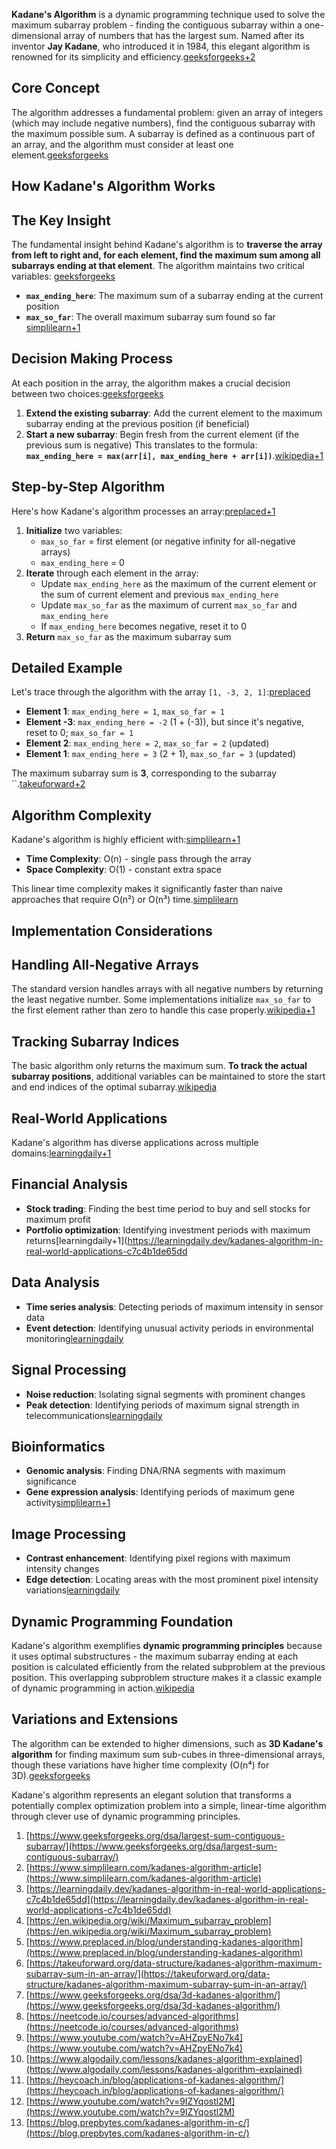 **Kadane's Algorithm** is a dynamic programming technique used to solve the maximum subarray problem - finding the contiguous subarray within a one-dimensional array of numbers that has the largest sum. Named after its inventor **Jay Kadane**, who introduced it in 1984, this elegant algorithm is renowned for its simplicity and efficiency.[geeksforgeeks+2](https://www.geeksforgeeks.org/dsa/largest-sum-contiguous-subarray/)

## Core Concept

The algorithm addresses a fundamental problem: given an array of integers (which may include negative numbers), find the contiguous subarray with the maximum possible sum. A subarray is defined as a continuous part of an array, and the algorithm must consider at least one element.[geeksforgeeks](https://www.geeksforgeeks.org/dsa/largest-sum-contiguous-subarray/)

## How Kadane's Algorithm Works

## The Key Insight

The fundamental insight behind Kadane's algorithm is to **traverse the array from left to right and, for each element, find the maximum sum among all subarrays ending at that element**. The algorithm maintains two critical variables: [geeksforgeeks](https://www.geeksforgeeks.org/dsa/largest-sum-contiguous-subarray/)

- **`max_ending_here`**: The maximum sum of a subarray ending at the current position
- **`max_so_far`**: The overall maximum subarray sum found so far [simplilearn+1](https://www.simplilearn.com/kadanes-algorithm-article)

## Decision Making Process
At each position in the array, the algorithm makes a crucial decision between two choices:[geeksforgeeks](https://www.geeksforgeeks.org/dsa/largest-sum-contiguous-subarray/)
1. **Extend the existing subarray**: Add the current element to the maximum subarray ending at the previous position (if beneficial)
2. **Start a new subarray**: Begin fresh from the current element (if the previous sum is negative)
This translates to the formula: **`max_ending_here = max(arr[i], max_ending_here + arr[i])`**.[wikipedia+1](https://en.wikipedia.org/wiki/Maximum_subarray_problem)

## Step-by-Step Algorithm

Here's how Kadane's algorithm processes an array:[preplaced+1](https://www.preplaced.in/blog/understanding-kadanes-algorithm)
1. **Initialize** two variables:
    - `max_so_far` = first element (or negative infinity for all-negative arrays)
    - `max_ending_here` = 0
2. **Iterate** through each element in the array:
    - Update `max_ending_here` as the maximum of the current element or the sum of current element and previous `max_ending_here`
    - Update `max_so_far` as the maximum of current `max_so_far` and `max_ending_here`
    - If `max_ending_here` becomes negative, reset it to 0
3. **Return** `max_so_far` as the maximum subarray sum

## Detailed Example

Let's trace through the algorithm with the array `[1, -3, 2, 1]`:[preplaced](https://www.preplaced.in/blog/understanding-kadanes-algorithm)

- **Element 1**: `max_ending_here = 1`, `max_so_far = 1`
- **Element -3**: `max_ending_here = -2` (1 + (-3)), but since it's negative, reset to 0; `max_so_far = 1`
- **Element 2**: `max_ending_here = 2`, `max_so_far = 2` (updated)
- **Element 1**: `max_ending_here = 3` (2 + 1), `max_so_far = 3` (updated)

The maximum subarray sum is **3**, corresponding to the subarray ``.[takeuforward+2](https://takeuforward.org/data-structure/kadanes-algorithm-maximum-subarray-sum-in-an-array/)

## Algorithm Complexity

Kadane's algorithm is highly efficient with:[simplilearn+1](https://www.simplilearn.com/kadanes-algorithm-article)
- **Time Complexity**: O(n) - single pass through the array
- **Space Complexity**: O(1) - constant extra space

This linear time complexity makes it significantly faster than naive approaches that require O(n²) or O(n³) time.[simplilearn](https://www.simplilearn.com/kadanes-algorithm-article)
## Implementation Considerations

## Handling All-Negative Arrays

The standard version handles arrays with all negative numbers by returning the least negative number. Some implementations initialize `max_so_far` to the first element rather than zero to handle this case properly.[wikipedia+1](https://en.wikipedia.org/wiki/Maximum_subarray_problem)

## Tracking Subarray Indices

The basic algorithm only returns the maximum sum. **To track the actual subarray positions**, additional variables can be maintained to store the start and end indices of the optimal subarray.[wikipedia](https://en.wikipedia.org/wiki/Maximum_subarray_problem)

## Real-World Applications

Kadane's algorithm has diverse applications across multiple domains:[learningdaily+1](https://learningdaily.dev/kadanes-algorithm-in-real-world-applications-c7c4b1de65dd)

## Financial Analysis
- **Stock trading**: Finding the best time period to buy and sell stocks for maximum profit
- **Portfolio optimization**: Identifying investment periods with maximum returns[learningdaily+1](https://learningdaily.dev/kadanes-algorithm-in-real-world-applications-c7c4b1de65dd

## Data Analysis
- **Time series analysis**: Detecting periods of maximum intensity in sensor data
- **Event detection**: Identifying unusual activity periods in environmental monitoring[learningdaily](https://learningdaily.dev/kadanes-algorithm-in-real-world-applications-c7c4b1de65dd)

## Signal Processing
- **Noise reduction**: Isolating signal segments with prominent changes
- **Peak detection**: Identifying periods of maximum signal strength in telecommunications[learningdaily](https://learningdaily.dev/kadanes-algorithm-in-real-world-applications-c7c4b1de65dd)

## Bioinformatics
- **Genomic analysis**: Finding DNA/RNA segments with maximum significance
- **Gene expression analysis**: Identifying periods of maximum gene activity[simplilearn+1](https://www.simplilearn.com/kadanes-algorithm-article)
## Image Processing

- **Contrast enhancement**: Identifying pixel regions with maximum intensity changes
- **Edge detection**: Locating areas with the most prominent pixel intensity variations[learningdaily](https://learningdaily.dev/kadanes-algorithm-in-real-world-applications-c7c4b1de65dd)

## Dynamic Programming Foundation

Kadane's algorithm exemplifies **dynamic programming principles** because it uses optimal substructures - the maximum subarray ending at each position is calculated efficiently from the related subproblem at the previous position. This overlapping subproblem structure makes it a classic example of dynamic programming in action.[wikipedia](https://en.wikipedia.org/wiki/Maximum_subarray_problem)

## Variations and Extensions

The algorithm can be extended to higher dimensions, such as **3D Kadane's algorithm** for finding maximum sum sub-cubes in three-dimensional arrays, though these variations have higher time complexity (O(n⁴) for 3D).[geeksforgeeks](https://www.geeksforgeeks.org/dsa/3d-kadanes-algorithm/)

Kadane's algorithm represents an elegant solution that transforms a potentially complex optimization problem into a simple, linear-time algorithm through clever use of dynamic programming principles.

1. [https://www.geeksforgeeks.org/dsa/largest-sum-contiguous-subarray/](https://www.geeksforgeeks.org/dsa/largest-sum-contiguous-subarray/)
2. [https://www.simplilearn.com/kadanes-algorithm-article](https://www.simplilearn.com/kadanes-algorithm-article)
3. [https://learningdaily.dev/kadanes-algorithm-in-real-world-applications-c7c4b1de65dd](https://learningdaily.dev/kadanes-algorithm-in-real-world-applications-c7c4b1de65dd)
4. [https://en.wikipedia.org/wiki/Maximum_subarray_problem](https://en.wikipedia.org/wiki/Maximum_subarray_problem)
5. [https://www.preplaced.in/blog/understanding-kadanes-algorithm](https://www.preplaced.in/blog/understanding-kadanes-algorithm)
6. [https://takeuforward.org/data-structure/kadanes-algorithm-maximum-subarray-sum-in-an-array/](https://takeuforward.org/data-structure/kadanes-algorithm-maximum-subarray-sum-in-an-array/)
7. [https://www.geeksforgeeks.org/dsa/3d-kadanes-algorithm/](https://www.geeksforgeeks.org/dsa/3d-kadanes-algorithm/)
8. [https://neetcode.io/courses/advanced-algorithms](https://neetcode.io/courses/advanced-algorithms)
9. [https://www.youtube.com/watch?v=AHZpyENo7k4](https://www.youtube.com/watch?v=AHZpyENo7k4)
10. [https://www.algodaily.com/lessons/kadanes-algorithm-explained](https://www.algodaily.com/lessons/kadanes-algorithm-explained)
11. [https://heycoach.in/blog/applications-of-kadanes-algorithm/](https://heycoach.in/blog/applications-of-kadanes-algorithm/)
12. [https://www.youtube.com/watch?v=9IZYqostl2M](https://www.youtube.com/watch?v=9IZYqostl2M)
13. [https://blog.prepbytes.com/kadanes-algorithm-in-c/](https://blog.prepbytes.com/kadanes-algorithm-in-c/)